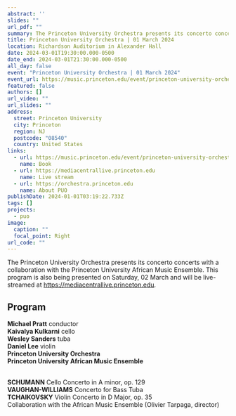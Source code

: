 ```yaml
---
abstract: ''
slides: ""
url_pdf: ""
summary: The Princeton University Orchestra presents its concerto concerts with a collaboration with the Princeton University African Music Ensemble.
title: Princeton University Orchestra | 01 March 2024
location: Richardson Auditorium in Alexander Hall
date: 2024-03-01T19:30:00.000-0500
date_end: 2024-03-01T21:30:00.000-0500
all_day: false
event: "Princeton University Orchestra | 01 March 2024"
event_url: https://music.princeton.edu/event/princeton-university-orchestra-concert-with-members-of-ame/2024-03-01/
featured: false
authors: []
url_video: ""
url_slides: ""
address:
  street: Princeton University
  city: Princeton
  region: NJ
  postcode: "08540"
  country: United States
links:
  - url: https://music.princeton.edu/event/princeton-university-orchestra-concert-with-members-of-ame/2024-03-01/
    name: Book
  - url: https://mediacentrallive.princeton.edu
    name: Live stream
  - url: https://orchestra.princeton.edu
    name: About PUO
publishDate: 2024-01-01T03:19:22.733Z
tags: []
projects:
  - puo
image:
  caption: ""
  focal_point: Right
url_code: ""
---
```

The Princeton University Orchestra presents its concerto concerts with a collaboration with the Princeton University African Music Ensemble. This program is also being presented on Saturday, 02 March and will be live-streamed at https://mediacentrallive.princeton.edu.

## Program
**Michael Pratt** conductor<br>
**Kaivalya Kulkarni** cello<br>
**Wesley Sanders** tuba <br>
**Daniel Lee** violin <br>
**Princeton University Orchestra**<br>
**Princeton University African Music Ensemble**
<br><br>

**SCHUMANN** Cello Concerto in A minor, op. 129<br>
**VAUGHAN-WILLIAMS** Concerto for Bass Tuba<br>
**TCHAIKOVSKY** Violin Concerto in D Major, op. 35<br>
Collaboration with the African Music Ensemble (Olivier Tarpaga, director)

